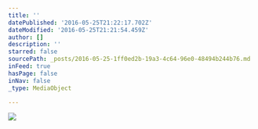 ```yaml
---
title: ''
datePublished: '2016-05-25T21:22:17.702Z'
dateModified: '2016-05-25T21:21:54.459Z'
author: []
description: ''
starred: false
sourcePath: _posts/2016-05-25-1ff0ed2b-19a3-4c64-96e0-48494b244b76.md
inFeed: true
hasPage: false
inNav: false
_type: MediaObject

---
```

![](https://the-grid-user-content.s3-us-west-2.amazonaws.com/65e3ce27-27af-4069-a2e7-edfa94a001df.jpg)